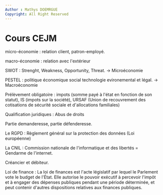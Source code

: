 ```yaml
---
Author : Mathys DOEMRGUE
Copyright: All Right Reserved
---
```


# Cours CEJM

micro-économie : relation client, patron-employé.

macro-économie : relation avec l'extérieur

SWOT : Strenght, Weakness, Opportunity, Threat. -> Microéconomie

PESTEL : politique économique social technologie evironemental et légal. -> Macroéconomie

Prélèvement obligatoire : impots (somme payé à l'état en fonction de son statut), IS (impots sur la société), URSAF (Union de recouvrement des cotisations de sécurité sociale et d'allocations familiales)

Qualification juridiques : Abus de droits

Partie demanderesse, partie défenderesse.

Le RGPD : Règlement général sur la protection des données (Loi européenne)

La CNIL : Commission nationale de l'informatique et des libertés = Gendarme de l'internet.

Créancier et débiteur.

Loi de finance : La loi de finances est l'acte législatif par lequel le Parlement vote le budget de l'État. Elle autorise le pouvoir exécutif à percevoir l'impôt et à engager des dépenses publiques pendant une période déterminée, et peut contenir d'autres dispositions relatives aux finances publiques.
